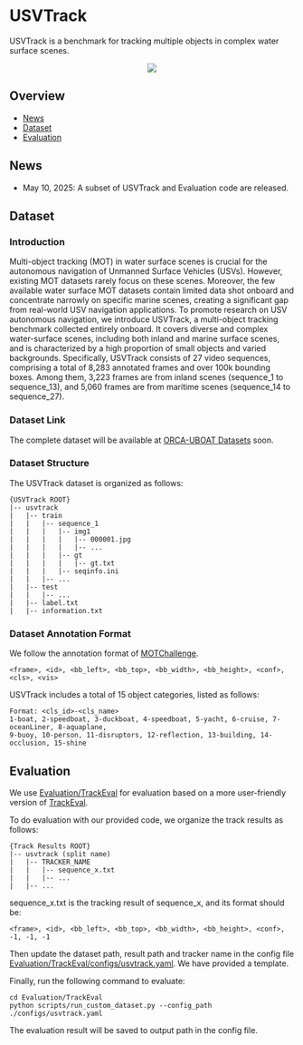 # USVTrack

USVTrack is a benchmark for tracking multiple objects in complex water surface scenes.

<div align="center"><img src="images/demo.png" ></div>

## Overview
- [News](#News)
- [Dataset](#Dataset)
- [Evaluation](#Evaluation)

## News

- May 10, 2025: A subset of USVTrack and Evaluation code are released.

## Dataset
### Introduction
Multi-object tracking (MOT) in water surface scenes is crucial for the autonomous navigation of Unmanned Surface 
Vehicles (USVs). However, existing MOT datasets rarely focus on these scenes. Moreover, the few available water surface 
MOT datasets contain limited data shot onboard and concentrate narrowly on specific marine scenes, creating a significant 
gap from real-world USV navigation applications. To promote research on USV autonomous navigation, we introduce USVTrack, 
a multi-object tracking benchmark collected entirely onboard. It covers diverse and complex water-surface scenes, 
including both inland and marine surface scenes, and is characterized by a high proportion of small objects and varied backgrounds.
Specifically, USVTrack consists of 27 video sequences, comprising a total of 8,283 annotated frames and over 100k bounding boxes. 
Among them, 3,223 frames are from inland scenes (sequence_1 to sequence_13), and 5,060 frames are from maritime scenes (sequence_14 to sequence_27).

### Dataset Link

The complete dataset will be available at [ORCA-UBOAT Datasets](https://orca-tech.cn/datasets) soon.

### Dataset Structure

The USVTrack dataset is organized as follows:

~~~
{USVTrack ROOT}
|-- usvtrack
|   |-- train
|   |   |-- sequence_1
|   |   |   |-- img1
|   |   |   |   |-- 000001.jpg
|   |   |   |   |-- ...
|   |   |   |-- gt
|   |   |   |   |-- gt.txt            
|   |   |   |-- seqinfo.ini
|   |   |-- ...
|   |-- test
|   |   |-- ...
|   |-- label.txt
|   |-- information.txt
~~~

### Dataset Annotation Format

We follow the annotation format of [MOTChallenge](https://motchallenge.net/).

~~~
<frame>, <id>, <bb_left>, <bb_top>, <bb_width>, <bb_height>, <conf>, <cls>, <vis>
~~~

USVTrack includes a total of 15 object categories, listed as follows:

~~~
Format: <cls_id>-<cls_name>
1-boat, 2-speedboat, 3-duckboat, 4-speedboat, 5-yacht, 6-cruise, 7-oceanLiner, 8-aquaplane,
9-buoy, 10-person, 11-disruptors, 12-reflection, 13-building, 14-occlusion, 15-shine
~~~


## Evaluation

We use [Evaluation/TrackEval](./Evaluation/TrackEval) for evaluation based on a more user-friendly version of
[TrackEval](https://github.com/JackWoo0831/Easier_To_Use_TrackEval/blob/main/README_ENG.md). 

To do evaluation with our provided code, we organize the track results as follows:
~~~
{Track Results ROOT}
|-- usvtrack (split name)
|   |-- TRACKER_NAME
|   |   |-- sequence_x.txt
|   |   |-- ...
|   |-- ...
~~~

sequence_x.txt is the tracking result of sequence_x, and its format should be:

~~~
<frame>, <id>, <bb_left>, <bb_top>, <bb_width>, <bb_height>, <conf>, -1, -1, -1
~~~

Then update the dataset path, result path and tracker name in the config file [Evaluation/TrackEval/configs/usvtrack.yaml](./Evaluation/TrackEval/configs/usvtrack.yaml). 
We have provided a template.

Finally, run the following command to evaluate:

```
cd Evaluation/TrackEval
python scripts/run_custom_dataset.py --config_path ./configs/usvtrack.yaml
```

The evaluation result will be saved to output path in the config file.